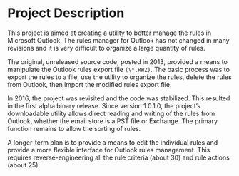 # Project Description

This project is aimed at creating a utility to better manage the rules in Microsoft Outlook. The rules manager for Outlook has not changed in many revisions and it is very difficult to organize a large quantity of rules.

The original, unreleased source code, posted in 2013, provided a means to manipulate the Outlook rules export file `(\*.RWZ)`. The basic process was to export the rules to a file, use the utility to organize the rules, delete the rules from Outlook, then import the modified rules export file.

In 2016, the project was revisited and the code was stabilized. This resulted in the first alpha binary release. Since version 1.0.1.0, the project’s downloadable utility allows direct reading and writing of the rules from Outlook, whether the email store is a PST file or Exchange. The primary function remains to allow the sorting of rules.

A longer-term plan is to provide a means to edit the individual rules and provide a more flexible interface for Outlook rules management. This requires reverse-engineering all the rule criteria (about 30) and rule actions (about 25).

